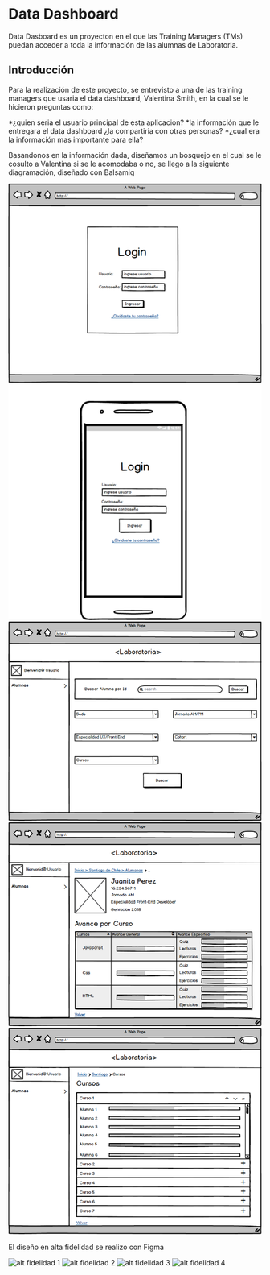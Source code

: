 # Data Dashboard

Data Dasboard es un proyecton en el que las Training Managers (TMs) puedan acceder a toda la información de las alumnas de Laboratoria.


## Introducción

Para la realización de este proyecto, se entrevisto a una de las training managers que usaria el data dashboard, Valentina Smith, en la cual se le hicieron preguntas como:

*¿quien seria el usuario principal de esta aplicacion?
*la información que le entregara el data dashboard ¿la compartiria con otras personas?
*¿cual era la información mas importante para ella?


Basandonos en la información dada, diseñamos un bosquejo en el cual se le cosulto a Valentina si se le acomodaba o no, se llego a la siguiente diagramación, diseñado con Balsamiq

![boquejo 1](src/imgDashBoard/Mockup1.png)
![boquejo 3](src/imgDashBoard/Mockup3.png)
![boquejo 4](src/imgDashBoard/Mockup4.png)
![boquejo 5](src/imgDashBoard/Mockup5.png)

El diseño en alta fidelidad se realizo con Figma

![alt fidelidad 1](src/imgDashBoard/figma-1.jpg)
![alt fidelidad 2](src/imgDashBoard/figma-2.jpg)
![alt fidelidad 3](src/imgDashBoard/figma-3.jpg)
![alt fidelidad 4](src/imgDashBoard/figma-4.jpg)

